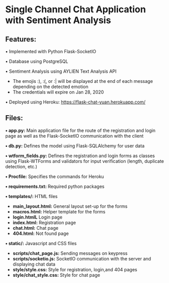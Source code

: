# Single Channel Chat Application with Sentiment Analysis

## Features:
• Implemented with Python Flask-SocketIO

• Database using PostgreSQL

• Sentiment Analysis using AYLIEN Text Analysis API
  * The emojis :), :(, or :| will be displayed at the end of each message depending on the detected emotion
  * The credentials will expire on Jan 28, 2020

• Deployed using Heroku: https://flask-chat-yuan.herokuapp.com/

## Files:

**• app.py:** Main application file for the route of the registration and login page as well as the Flask-SocketIO communication with the client

**• db.py:** Defines the model using Flask-SQLAlchemy for user data

**• wtform_fields.py:** Defines the registration and login forms as classes using Flask-WTForms and validators for input verification (length, duplicate detection, etc.)

**• Procfile:** Specifies the commands for Heroku

**• requirements.txt:** Required python packages

**• templates/:** HTML files
  * **main_layout.html:** General layout set-up for the forms
  * **macros.html:** Helper template for the forms
  * **login.htmlL** Login page
  * **index.html:** Registration page
  * **chat.html:** Chat page
  * **404.html:** Not found page
  
**• static/:** Javascript and CSS files
  * **scripts/chat_page.js:** Sending messages on keypress
  * **scripts/socketio.js:** SocketIO communication with the server and displaying chat data 
  * **style/style.css:** Style for registration, login,and 404 pages
  * **style/chat_style.css:** Style for chat page
  
